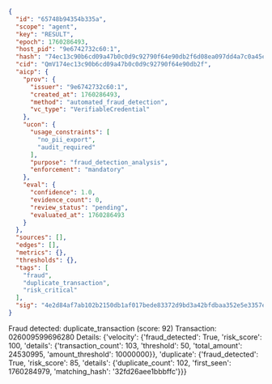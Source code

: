 ```json
{
  "id": "65748b94354b335a",
  "scope": "agent",
  "key": "RESULT",
  "epoch": 1760286493,
  "host_pid": "9e6742732c60:1",
  "hash": "74ec13c90b6cd09a47b0c0d9c92790f64e90db2f6d08ea097dd4a7c0a45e6e0d",
  "cid": "QmV174ec13c90b6cd09a47b0c0d9c92790f64e90db2f",
  "aicp": {
    "prov": {
      "issuer": "9e6742732c60:1",
      "created_at": 1760286493,
      "method": "automated_fraud_detection",
      "vc_type": "VerifiableCredential"
    },
    "ucon": {
      "usage_constraints": [
        "no_pii_export",
        "audit_required"
      ],
      "purpose": "fraud_detection_analysis",
      "enforcement": "mandatory"
    },
    "eval": {
      "confidence": 1.0,
      "evidence_count": 0,
      "review_status": "pending",
      "evaluated_at": 1760286493
    }
  },
  "sources": [],
  "edges": [],
  "metrics": {},
  "thresholds": {},
  "tags": [
    "fraud",
    "duplicate_transaction",
    "risk_critical"
  ],
  "sig": "4e2d84af7ab102b2150db1af017bede83372d9bd3a42bfdbaa352e5e3357e7f1"
}
```

Fraud detected: duplicate_transaction (score: 92)
Transaction: 026009599696280
Details: {'velocity': {'fraud_detected': True, 'risk_score': 100, 'details': {'transaction_count': 103, 'threshold': 50, 'total_amount': 24530995, 'amount_threshold': 10000000}}, 'duplicate': {'fraud_detected': True, 'risk_score': 85, 'details': {'duplicate_count': 102, 'first_seen': 1760284979, 'matching_hash': '32fd26aee1bbbffc'}}}